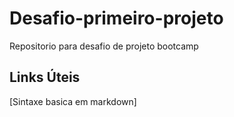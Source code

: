# Desafio-primeiro-projeto
Repositorio para desafio de projeto bootcamp

## Links Úteis
[Sintaxe basica em markdown]
